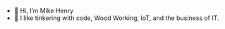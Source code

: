 - 👋 Hi, I’m Mike Henry
- 👀 I like tinkering with code, Wood Working, IoT, and the business of IT.

<!---
mhenry20/mhenry20 is a ✨ special ✨ repository because its `README.md` (this file) appears on your GitHub profile.
You can click the Preview link to take a look at your changes.
--->
